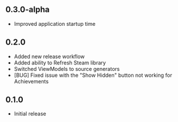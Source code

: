 ## 0.3.0-alpha

- Improved application startup time

## 0.2.0

- Added new release workflow
- Added ability to Refresh Steam library
- Switched ViewModels to source generators
- [BUG] Fixed issue with the "Show Hidden" button not working for Achievements

## 0.1.0

- Initial release
